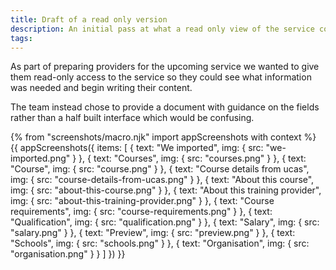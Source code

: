 ```yaml
---
title: Draft of a read only version
description: An initial pass at what a read only view of the service could have looked like.
tags:
---
```


As part of preparing providers for the upcoming service we wanted to give them read-only access to the service so they could see what information was needed and begin writing their content.

The team instead chose to provide a document with guidance on the fields rather than a half built interface which would be confusing.

{% from "screenshots/macro.njk" import appScreenshots with context %}
{{ appScreenshots({
  items: [
    {
      text: "We imported",
      img: { src: "we-imported.png" }
    },
    {
      text: "Courses",
      img: { src: "courses.png" }
    },
    {
      text: "Course",
      img: { src: "course.png" }
    },
    {
      text: "Course details from ucas",
      img: { src: "course-details-from-ucas.png" }
    },
    {
      text: "About this course",
      img: { src: "about-this-course.png" }
    },
    {
      text: "About this training provider",
      img: { src: "about-this-training-provider.png" }
    },
    {
      text: "Course requirements",
      img: { src: "course-requirements.png" }
    },
    {
      text: "Qualification",
      img: { src: "qualification.png" }
    },
    {
      text: "Salary",
      img: { src: "salary.png" }
    },
    {
      text: "Preview",
      img: { src: "preview.png" }
    },
    {
      text: "Schools",
      img: { src: "schools.png" }
    },
    {
      text: "Organisation",
      img: { src: "organisation.png" }
    }
  ]
}) }}
